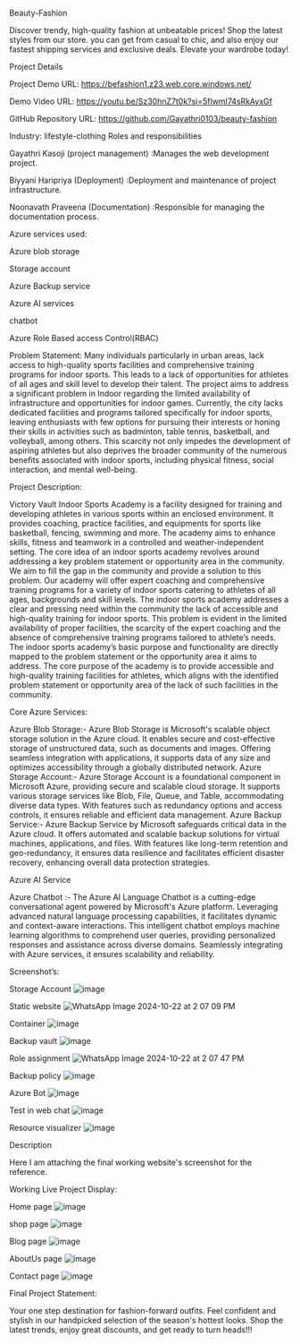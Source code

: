 Beauty-Fashion

Discover trendy, high-quality fashion at unbeatable prices! Shop the latest styles from our store. you can get from casual to chic, and also enjoy our fastest shipping services and exclusive deals. Elevate your wardrobe today!

Project Details

Project Demo URL: https://befashion1.z23.web.core.windows.net/

Demo Video URL: https://youtu.be/Sz30hnZ7t0k?si=5flwmI74sRkAyxGf

GitHub Repository URL: https://github.com/Gayathri0103/beauty-fashion

Industry: lifestyle-clothing Roles and responsibilities

Gayathri Kasoji (project management) :Manages the web development project.

Biyyani Haripriya (Deployment) :Deployment and maintenance of project infrastructure.

Noonavath Praveena (Documentation) :Responsible for managing the documentation process.

Azure services used:

Azure blob storage

Storage account

Azure Backup service

Azure AI services

chatbot

Azure Role Based access Control(RBAC)

Problem Statement: Many individuals particularly in urban areas, lack access to high-quality sports facilities and comprehensive training programs for indoor sports. This leads to a lack of opportunities for athletes of all ages and skill level to develop their talent. The project aims to address a significant problem in Indoor regarding the limited availability of infrastructure and opportunities for indoor games. Currently, the city lacks dedicated facilities and programs tailored specifically for indoor sports, leaving enthusiasts with few options for pursuing their interests or honing their skills in activities such as badminton, table tennis, basketball, and volleyball, among others. This scarcity not only impedes the development of aspiring athletes but also deprives the broader community of the numerous benefits associated with indoor sports, including physical fitness, social interaction, and mental well-being.

Project Description:

Victory Vault Indoor Sports Academy is a facility designed for training and developing athletes in various sports within an enclosed environment. It provides coaching, practice facilities, and equipments for sports like basketball, fencing, swimming and more. The academy aims to enhance skills, fitness and teamwork in a controlled and weather-independent setting. The core idea of an indoor sports academy revolves around addressing a key problem statement or opportunity area in the community. We aim to fill the gap in the community and provide a solution to this problem. Our academy will offer expert coaching and comprehensive training programs for a variety of indoor sports catering to athletes of all ages, backgrounds and skill levels. The indoor sports academy addresses a clear and pressing need within the community the lack of accessible and high-quality training for indoor sports. This problem is evident in the limited availability of proper facilities, the scarcity of the expert coaching and the absence of comprehensive training programs tailored to athlete’s needs. The indoor sports academy’s basic purpose and functionality are directly mapped to the problem statement or the opportunity area it aims to address. The core purpose of the academy is to provide accessible and high-quality training facilities for athletes, which aligns with the identified problem statement or opportunity area of the lack of such facilities in the community.

Core Azure Services:

Azure Blob Storage:- Azure Blob Storage is Microsoft's scalable object storage solution in the Azure cloud. It enables secure and cost-effective storage of unstructured data, such as documents and images. Offering seamless integration with applications, it supports data of any size and optimizes accessibility through a globally distributed network. Azure Storage Account:- Azure Storage Account is a foundational component in Microsoft Azure, providing secure and scalable cloud storage. It supports various storage services like Blob, File, Queue, and Table, accommodating diverse data types. With features such as redundancy options and access controls, it ensures reliable and efficient data management. Azure Backup Service:- Azure Backup Service by Microsoft safeguards critical data in the Azure cloud. It offers automated and scalable backup solutions for virtual machines, applications, and files. With features like long-term retention and geo-redundancy, it ensures data resilience and facilitates efficient disaster recovery, enhancing overall data protection strategies.

Azure AI Service

Azure Chatbot :- The Azure AI Language Chatbot is a cutting-edge conversational agent powered by Microsoft's Azure platform. Leveraging advanced natural language processing capabilities, it facilitates dynamic and context-aware interactions. This intelligent chatbot employs machine learning algorithms to comprehend user queries, providing personalized responses and assistance across diverse domains. Seamlessly integrating with Azure services, it ensures scalability and reliability.

Screenshot’s:

Storage Account
![image](https://github.com/user-attachments/assets/ba9b3a18-994d-437e-87b6-0a47804b18ce)

Static website 
![WhatsApp Image 2024-10-22 at 2 07 09 PM](https://github.com/user-attachments/assets/d0da2ae5-f892-4773-91e0-615da0c0175e)

Container 
![image](https://github.com/user-attachments/assets/9e9874e4-2185-473a-bc19-e734bc67eb6e)

Backup vault
![image](https://github.com/user-attachments/assets/68d3d1e7-c913-43c8-8e27-a5823440805e)

Role assignment 
![WhatsApp Image 2024-10-22 at 2 07 47 PM](https://github.com/user-attachments/assets/57dfaa5c-c886-4931-b999-9fe597727fd8)

Backup policy 
![image](https://github.com/user-attachments/assets/52b491ed-3a63-434d-864c-2b48f073f0f3)

Azure Bot
![image](https://github.com/user-attachments/assets/5844c5a1-2650-4d6e-b245-59cfdc8267e4)

Test in web chat
![image](https://github.com/user-attachments/assets/feff0d2b-5e3d-47e1-8e4b-b9e3b93e5f07)

Resource visualizer 
![image](https://github.com/user-attachments/assets/e4e31e0d-b31e-4815-b3ff-01d0628ae479)

Description

Here I am attaching the final working website's screenshot for the reference.

Working Live Project Display:

Home page
![image](https://github.com/user-attachments/assets/afb22227-1e14-4a48-ae0e-304b7a0c7f53)

shop page 
![image](https://github.com/user-attachments/assets/2af58fa7-a528-401c-9c53-37e4566eb71c)

Blog page 
![image](https://github.com/user-attachments/assets/d539366f-1123-461a-8028-d81d72e9d776)

AboutUs page
![image](https://github.com/user-attachments/assets/f871db1a-2d31-4629-bae6-63134fb2e2c8)

Contact page 
![image](https://github.com/user-attachments/assets/37516194-ed2b-4895-926f-508c43d35977)

Final Project Statement:

Your one step destination for fashion-forward outfits. Feel confident and stylish in our handpicked selection of the season's hottest looks. Shop the latest trends, enjoy great discounts, and get ready to turn heads!!!



